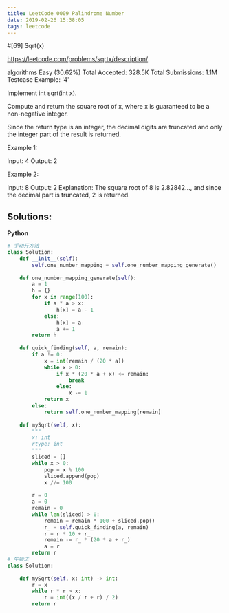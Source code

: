 ```yaml
---
title: LeetCode 0009 Palindrome Number
date: 2019-02-26 15:38:05
tags: leetcode
---
```


#[69] Sqrt(x)

https://leetcode.com/problems/sqrtx/description/

algorithms
Easy (30.62%)
Total Accepted:    328.5K
Total Submissions: 1.1M
Testcase Example:  '4'

Implement int sqrt(int x).

Compute and return the square root of x, where x is guaranteed to be a
non-negative integer.

Since the return type is an integer, the decimal digits are truncated and
only the integer part of the result is returned.

Example 1:


Input: 4
Output: 2


Example 2:


Input: 8
Output: 2
Explanation: The square root of 8 is 2.82842..., and since 
the decimal part is truncated, 2 is returned.

## Solutions:
**Python**
```python
# 手动开方法
class Solution:
    def __init__(self):
        self.one_number_mapping = self.one_number_mapping_generate()
    
    def one_number_mapping_generate(self):
        a = 1
        h = {}
        for x in range(100):
            if a * a > x:
                h[x] = a - 1
            else:
                h[x] = a
                a += 1
        return h
    
    def quick_finding(self, a, remain):
        if a != 0:
            x = int(remain / (20 * a))
            while x > 0:
                if x * (20 * a + x) <= remain:
                    break
                else:
                    x -= 1
            return x
        else:
            return self.one_number_mapping[remain]
            
    def mySqrt(self, x):
        """
        x: int
        rtype: int
        """
        sliced = []
        while x > 0:
            pop = x % 100
            sliced.append(pop)
            x //= 100
        
        r = 0
        a = 0
        remain = 0
        while len(sliced) > 0:
            remain = remain * 100 + sliced.pop()
            r_ = self.quick_finding(a, remain)
            r = r * 10 + r_
            remain -= r_ * (20 * a + r_)
            a = r
        return r
# 牛顿法
class Solution:
            
    def mySqrt(self, x: int) -> int:
        r = x
        while r * r > x:
            r = int((x / r + r) / 2)
        return r
```